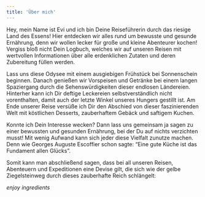 ```yaml
---
title: 'Über mich'
---
```

Hey, mein Name ist Evi und ich bin Deine Reiseführerin durch das riesige Land des Essens!
Hier entdecken wir alles rund um bewusste und gesunde Ernährung, denn wir wollen lecker für große und kleine Abenteurer kochen!
Vergiss bloß nicht Dein Logbuch, welches wir auf unseren Reisen mit wertvollen Informationen über alle erdenklichen Zutaten und deren Zubereitung füllen werden.

Lass uns diese Odysee mit einem ausgiebigen Frühstück bei Sonnenschein beginnen.
Danach genießen wir Vorspeisen und Getränke bei einem langen Spaziergang durch die Sehenswürdigkeiten dieser endlosen Ländereien.
Hinterher kann ich Dir deftige Leckereien selbstverständlich nicht vorenthalten, damit auch der letzte Winkel unseres Hungers gestillt ist.
Am Ende unserer Reise versüße ich Dir den Abschied von dieser faszinierenden Welt mit köstlichen Desserts, zauberhaftem Gebäck und saftigem Kuchen.

Konnte ich Dein Interesse wecken?
Dann lass uns gemeinsam ja sagen zu einer bewussten und gesunden Ernährung, bei der Du auf nichts verzichten musst!
Mit wenig Aufwand kann sich jeder diese Vielfalt zunutze machen.
Denn wie Georges Auguste Escoffier schon sagte: “Eine gute Küche ist das Fundament allen Glücks”.

Somit kann man abschließend sagen, dass bei all unseren Reisen, Abenteuern und Expeditionen eine Devise gilt, die sich wie der gelbe Ziegelsteinweg durch dieses zauberhafte Reich schlängelt:

*enjoy ingredients*
